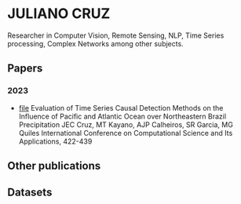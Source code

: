 # JULIANO CRUZ
Researcher in Computer Vision, Remote Sensing, NLP, Time Series processing, Complex Networks among other subjects. 

## Papers

### 2023
- [file]() Evaluation of Time Series Causal Detection Methods on the Influence of Pacific and Atlantic Ocean over Northeastern Brazil Precipitation
    JEC Cruz, MT Kayano, AJP Calheiros, SR Garcia, MG Quiles
    International Conference on Computational Science and Its Applications, 422-439

## Other publications

## Datasets
